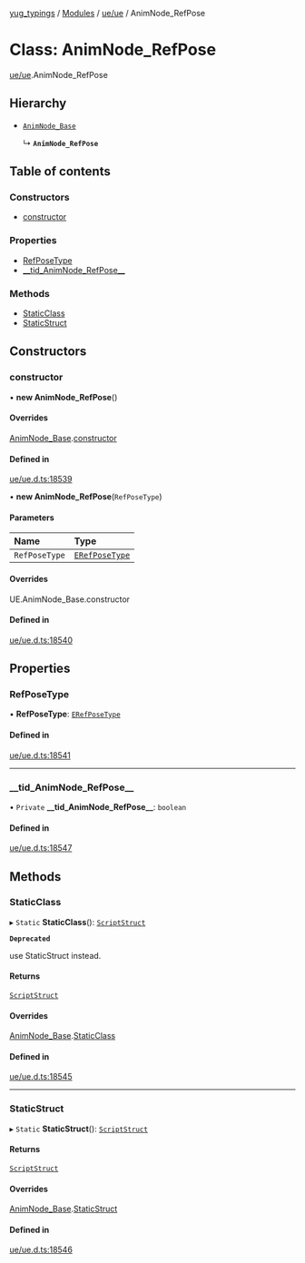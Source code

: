 [yug_typings](../README.md) / [Modules](../modules.md) / [ue/ue](../modules/ue_ue.md) / AnimNode\_RefPose

# Class: AnimNode\_RefPose

[ue/ue](../modules/ue_ue.md).AnimNode_RefPose

## Hierarchy

- [`AnimNode_Base`](ue_ue.AnimNode_Base.md)

  ↳ **`AnimNode_RefPose`**

## Table of contents

### Constructors

- [constructor](ue_ue.AnimNode_RefPose.md#constructor)

### Properties

- [RefPoseType](ue_ue.AnimNode_RefPose.md#refposetype)
- [\_\_tid\_AnimNode\_RefPose\_\_](ue_ue.AnimNode_RefPose.md#__tid_animnode_refpose__)

### Methods

- [StaticClass](ue_ue.AnimNode_RefPose.md#staticclass)
- [StaticStruct](ue_ue.AnimNode_RefPose.md#staticstruct)

## Constructors

### constructor

• **new AnimNode_RefPose**()

#### Overrides

[AnimNode_Base](ue_ue.AnimNode_Base.md).[constructor](ue_ue.AnimNode_Base.md#constructor)

#### Defined in

[ue/ue.d.ts:18539](https://github.com/YugMetaverse/yug_typings/blob/25cad34/ue/ue.d.ts#L18539)

• **new AnimNode_RefPose**(`RefPoseType`)

#### Parameters

| Name | Type |
| :------ | :------ |
| `RefPoseType` | [`ERefPoseType`](../enums/ue_ue.ERefPoseType.md) |

#### Overrides

UE.AnimNode\_Base.constructor

#### Defined in

[ue/ue.d.ts:18540](https://github.com/YugMetaverse/yug_typings/blob/25cad34/ue/ue.d.ts#L18540)

## Properties

### RefPoseType

• **RefPoseType**: [`ERefPoseType`](../enums/ue_ue.ERefPoseType.md)

#### Defined in

[ue/ue.d.ts:18541](https://github.com/YugMetaverse/yug_typings/blob/25cad34/ue/ue.d.ts#L18541)

___

### \_\_tid\_AnimNode\_RefPose\_\_

• `Private` **\_\_tid\_AnimNode\_RefPose\_\_**: `boolean`

#### Defined in

[ue/ue.d.ts:18547](https://github.com/YugMetaverse/yug_typings/blob/25cad34/ue/ue.d.ts#L18547)

## Methods

### StaticClass

▸ `Static` **StaticClass**(): [`ScriptStruct`](ue_ue.ScriptStruct.md)

**`Deprecated`**

use StaticStruct instead.

#### Returns

[`ScriptStruct`](ue_ue.ScriptStruct.md)

#### Overrides

[AnimNode_Base](ue_ue.AnimNode_Base.md).[StaticClass](ue_ue.AnimNode_Base.md#staticclass)

#### Defined in

[ue/ue.d.ts:18545](https://github.com/YugMetaverse/yug_typings/blob/25cad34/ue/ue.d.ts#L18545)

___

### StaticStruct

▸ `Static` **StaticStruct**(): [`ScriptStruct`](ue_ue.ScriptStruct.md)

#### Returns

[`ScriptStruct`](ue_ue.ScriptStruct.md)

#### Overrides

[AnimNode_Base](ue_ue.AnimNode_Base.md).[StaticStruct](ue_ue.AnimNode_Base.md#staticstruct)

#### Defined in

[ue/ue.d.ts:18546](https://github.com/YugMetaverse/yug_typings/blob/25cad34/ue/ue.d.ts#L18546)
